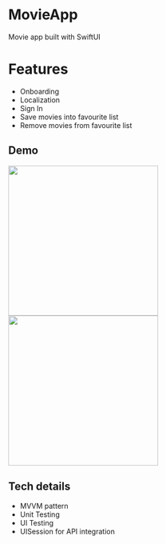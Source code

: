# MovieApp
Movie app built with SwiftUI

# Features
- Onboarding
- Localization
- Sign In
- Save movies into favourite list
- Remove movies from favourite list

## Demo
 <p float="left">
 <img src="https://user-images.githubusercontent.com/36991424/170828822-4bb06ae6-da84-4895-bc35-b9a385bff828.gif" width="300" />
 <img src="https://user-images.githubusercontent.com/36991424/171419202-ea1dadc5-f8e2-4f1f-b452-ab51cbc8c888.gif" width="300" />
</p>





## Tech details
- MVVM pattern
- Unit Testing
- UI Testing
- UISession for API integration
